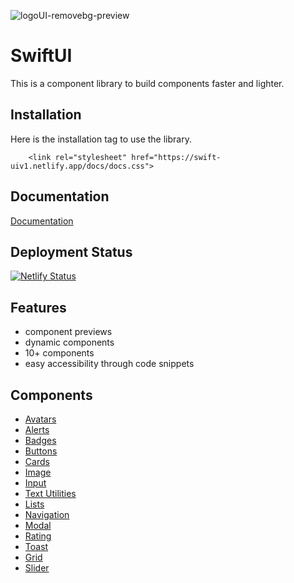 ![logoUI-removebg-preview](https://user-images.githubusercontent.com/61417822/154956133-353599a6-5d03-4058-b5b8-5a28715b36c6.png)

# SwiftUI

This is a component library to build components faster and lighter.




## Installation
Here is the installation tag to use the library.

```
    <link rel="stylesheet" href="https://swift-uiv1.netlify.app/docs/docs.css">
```
    
## Documentation

[Documentation](https://swift-uiv1.netlify.app/docs/docs.html)

## Deployment Status
 [![Netlify Status](https://api.netlify.com/api/v1/badges/7b36e178-fb6e-4c9d-abc7-4b39247a3c65/deploy-status)](https://swift-uiv1.netlify.app/)


## Features

- component previews
- dynamic components
- 10+ components
- easy accessibility through code snippets  


## Components

- [Avatars](https://swift-uiv1.netlify.app/components/avatar/avatar.html)
- [Alerts](https://swift-uiv1.netlify.app/components/alert/alert.html)
- [Badges](https://swift-uiv1.netlify.app/components/badges/badges.html)
- [Buttons](https://swift-uiv1.netlify.app/components/buttons/buttons.html)
- [Cards](https://swift-uiv1.netlify.app/components/cards/cards.html)
- [Image](https://swift-uiv1.netlify.app/components/image/image.html)
- [Input](https://swift-uiv1.netlify.app/components/image/image.html)
- [Text Utilities](https://swift-uiv1.netlify.app/components/text-utilities/text-utilities.html)
- [Lists](https://swift-uiv1.netlify.app/components/lists/lists.html)
- [Navigation](https://swift-uiv1.netlify.app/components/navigation/navigation.html)
- [Modal](https://swift-uiv1.netlify.app/components/modal/modal.html)
- [Rating](https://swift-uiv1.netlify.app/components/rating/rating.html)
- [Toast](https://swift-uiv1.netlify.app/components/toast/toast.html)
- [Grid](https://swift-uiv1.netlify.app/components/grid/grid.html)
- [Slider](https://swift-uiv1.netlify.app/components/slider/slider.html)

